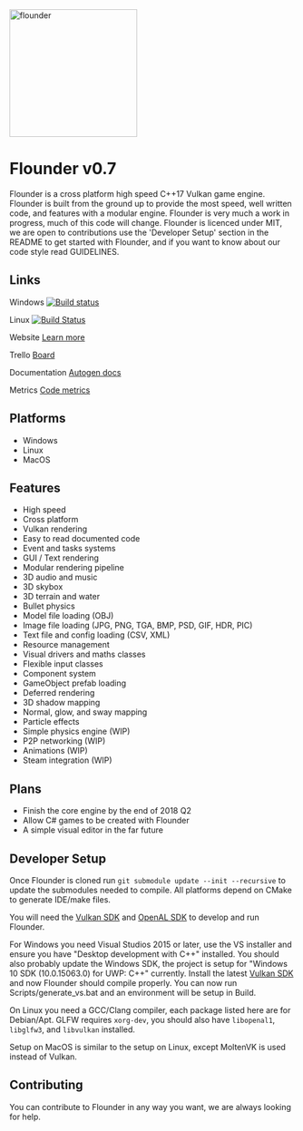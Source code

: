 <img src="https://github.com/Equilibrium-Games/Flounder/blob/master/Documents/Flounder.png" alt="flounder" width=225>

# Flounder v0.7
Flounder is a cross platform high speed C++17 Vulkan game engine. Flounder is built from the ground up to provide the most speed, well written code, and features with a modular engine. Flounder is very much a work in progress, much of this code will change.
Flounder is licenced under MIT, we are open to contributions use the 'Developer Setup' section in the README to get started with Flounder, and if you want to know about our code style read GUIDELINES.

## Links
Windows   [![Build status](https://ci.appveyor.com/api/projects/status/4uhakf6tt78wov7o?svg=true)](https://ci.appveyor.com/project/Mattparks/flounder)

Linux   [![Build Status](https://travis-ci.org/Equilibrium-Games/Flounder.svg?branch=master)](https://travis-ci.org/Equilibrium-Games/Flounder)


Website   [Learn more](https://equilibrium.games)

Trello   [Board](https://trello.com/b/ZRvpbbYC/flounder)

Documentation   [Autogen docs](https://equilibrium-games.github.io/Flounder-Docs/docs/html/namespace_flounder.html)

Metrics   [Code metrics](https://equilibrium-games.github.io/Flounder-Docs/loc/LocMetrics.html)

## Platforms
 * Windows
 * Linux
 * MacOS

## Features
 * High speed
 * Cross platform
 * Vulkan rendering
 * Easy to read documented code
 * Event and tasks systems
 * GUI / Text rendering
 * Modular rendering pipeline
 * 3D audio and music
 * 3D skybox
 * 3D terrain and water
 * Bullet physics
 * Model file loading (OBJ)
 * Image file loading (JPG, PNG, TGA, BMP, PSD, GIF, HDR, PIC)
 * Text file and config loading (CSV, XML)
 * Resource management
 * Visual drivers and maths classes
 * Flexible input classes
 * Component system
 * GameObject prefab loading
 * Deferred rendering
 * 3D shadow mapping
 * Normal, glow, and sway mapping
 * Particle effects
 * Simple physics engine (WIP)
 * P2P networking (WIP)
 * Animations (WIP)
 * Steam integration (WIP)

## Plans
 * Finish the core engine by the end of 2018 Q2
 * Allow C# games to be created with Flounder
 * A simple visual editor in the far future

## Developer Setup
Once Flounder is cloned run `git submodule update --init --recursive` to update the submodules needed to compile. All platforms depend on CMake to generate IDE/make files.

You will need the [Vulkan SDK](https://www.lunarg.com/vulkan-sdk/) and [OpenAL SDK](https://www.openal.org/downloads/) to develop and run Flounder.

For Windows you need Visual Studios 2015 or later, use the VS installer and ensure you have "Desktop development with C++" installed. You should also probably update the Windows SDK, the project is setup for "Windows 10 SDK (10.0.15063.0) for UWP: C++" currently. Install the latest [Vulkan SDK](https://www.lunarg.com/vulkan-sdk/) and now Flounder should compile properly. You can now run Scripts/generate_vs.bat and an environment will be setup in Build.

On Linux you need a GCC/Clang compiler, each package listed here are for Debian/Apt. GLFW requires `xorg-dev`, you should also have `libopenal1`, `libglfw3`, and `libvulkan` installed.

Setup on MacOS is similar to the setup on Linux, except MoltenVK is used instead of Vulkan.

## Contributing
You can contribute to Flounder in any way you want, we are always looking for help.
